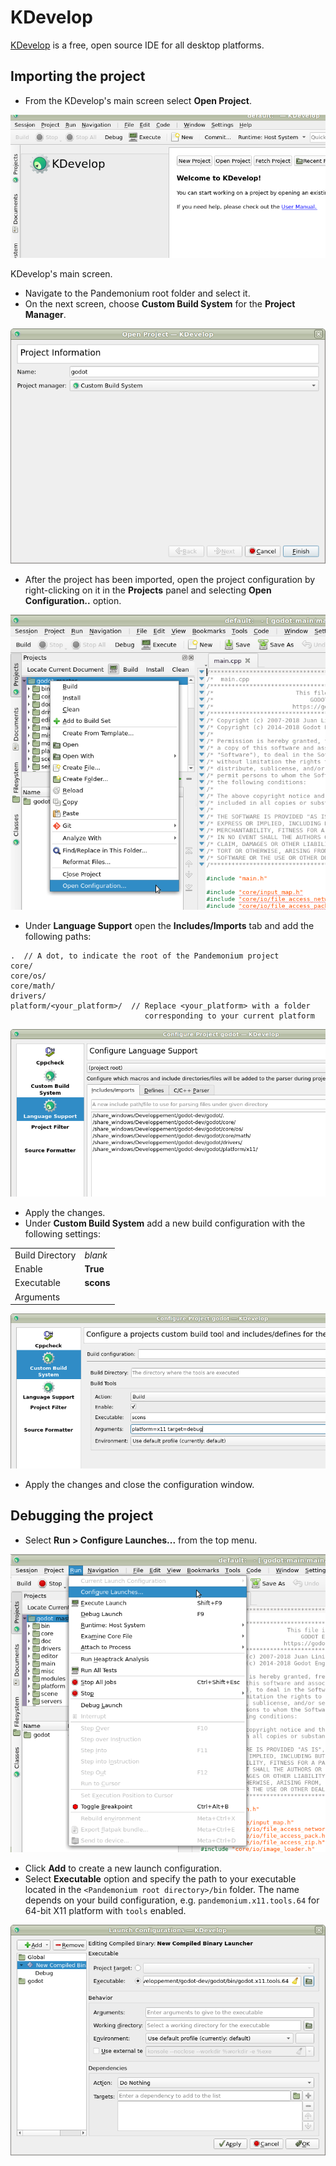 
# KDevelop

[KDevelop](https://www.kdevelop.org) is a free, open source IDE for all desktop platforms.

## Importing the project

- From the KDevelop's main screen select **Open Project**.

![](img/kdevelop_newproject.png)

KDevelop's main screen.

- Navigate to the Pandemonium root folder and select it.
- On the next screen, choose **Custom Build System** for the **Project Manager**.

![](img/kdevelop_custombuild.png)

- After the project has been imported, open the project configuration by right-clicking
  on it in the **Projects** panel and selecting **Open Configuration..** option.

![](img/kdevelop_openconfig.png)

- Under **Language Support** open the **Includes/Imports** tab and add the following paths:

```
.  // A dot, to indicate the root of the Pandemonium project
core/
core/os/
core/math/
drivers/
platform/<your_platform>/  // Replace <your_platform> with a folder
                              corresponding to your current platform
```

![](img/kdevelop_addincludes.png)

- Apply the changes.
- Under **Custom Build System** add a new build configuration with the following settings:

|                 |                                                                              |
|-----------------|------------------------------------------------------------------------------|
| Build Directory | *blank*                                                                      |
| Enable          | **True**                                                                     |
| Executable      | **scons**                                                                    |
| Arguments       |   |


![](img/kdevelop_buildconfig.png)

- Apply the changes and close the configuration window.

## Debugging the project

- Select **Run &gt; Configure Launches...** from the top menu.

![](img/kdevelop_configlaunches.png)

- Click **Add** to create a new launch configuration.
- Select **Executable** option and specify the path to your executable located in
  the `<Pandemonium root directory>/bin` folder. The name depends on your build configuration,
  e.g. `pandemonium.x11.tools.64` for 64-bit X11 platform with `tools` enabled.

![](img/kdevelop_configlaunches2.png)

